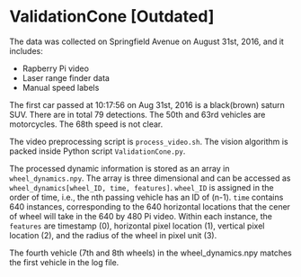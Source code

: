 # ValidationCone [Outdated]

The data was collected on Springfield Avenue on August 31st, 2016, and it includes:
- Rapberry Pi video
- Laser range finder data
- Manual speed labels 

The first car passed at 10:17:56 on Aug 31st, 2016 is a black(brown) saturn SUV. There are in total 79 detections. The 50th and 63rd vehicles are motorcycles. The 68th speed is not clear.

The video preprocessing script is `process_video.sh`. The vision algorithm is packed inside Python script `ValidationCone.py`.

The processed dynamic information is stored as an array in `wheel_dynamics.npy`. The array is three dimensional and can be accessed as `wheel_dynamics[wheel_ID, time, features]`. `wheel_ID` is assigned in the order of time, i.e., the nth passing vehicle has an ID of (n-1). `time` contains 640 instances, corresponding to the 640 horizontal locations that the cener of wheel will take in the 640 by 480 Pi video. Within each instance, the `features` are timestamp (0), horizontal pixel location (1), vertical pixel location (2), and the radius of the wheel in pixel unit (3).

The fourth vehicle (7th and 8th wheels) in the wheel_dynamics.npy matches the first vehicle in the log file.
